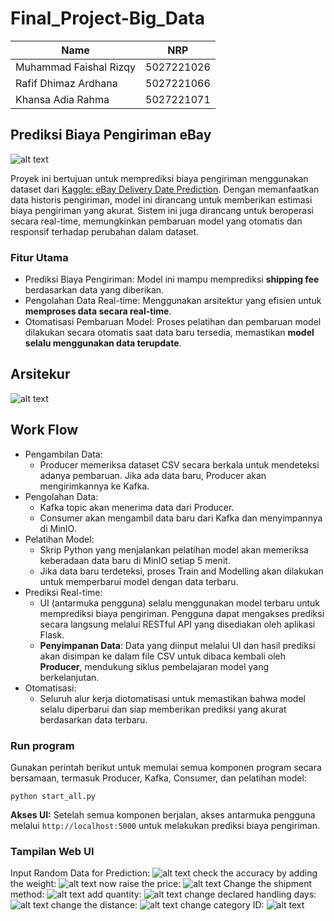 # Final_Project-Big_Data

|         Name            |    NRP     |
|-------------------------|------------|
| Muhammad Faishal Rizqy  | 5027221026 |
| Rafif Dhimaz Ardhana    | 5027221066 |
| Khansa Adia Rahma       | 5027221071 |


## Prediksi Biaya Pengiriman eBay
![alt text](images/ebay.png)

Proyek ini bertujuan untuk memprediksi biaya pengiriman menggunakan dataset dari [Kaggle: eBay Delivery Date Prediction](https://www.kaggle.com/datasets/armanaanand/ebay-delivery-date-prediction). Dengan memanfaatkan data historis pengiriman, model ini dirancang untuk memberikan estimasi biaya pengiriman yang akurat. Sistem ini juga dirancang untuk beroperasi secara real-time, memungkinkan pembaruan model yang otomatis dan responsif terhadap perubahan dalam dataset.

### Fitur Utama
- Prediksi Biaya Pengiriman: Model ini mampu memprediksi **shipping fee** berdasarkan data yang diberikan.
- Pengolahan Data Real-time: Menggunakan arsitektur yang efisien untuk **memproses data secara real-time**.
- Otomatisasi Pembaruan Model: Proses pelatihan dan pembaruan model dilakukan secara otomatis saat data baru tersedia, memastikan **model selalu menggunakan data terupdate**.

## Arsitekur
![alt text](images/arsitektur.png)
## Work Flow
- Pengambilan Data:
    - Producer memeriksa dataset CSV secara berkala untuk mendeteksi adanya pembaruan. Jika ada data baru, Producer akan mengirimkannya ke Kafka.
- Pengolahan Data:
    - Kafka topic akan menerima data dari Producer.
    - Consumer akan mengambil data baru dari Kafka dan menyimpannya di MinIO.
- Pelatihan Model:
    - Skrip Python yang menjalankan pelatihan model akan memeriksa keberadaan data baru di MinIO setiap 5 menit.
    - Jika data baru terdeteksi, proses Train and Modelling akan dilakukan untuk memperbarui model dengan data terbaru.
- Prediksi Real-time:
    - UI (antarmuka pengguna) selalu menggunakan model terbaru untuk memprediksi biaya pengiriman. Pengguna dapat mengakses prediksi secara langsung melalui RESTful API yang disediakan oleh aplikasi Flask.
    - **Penyimpanan Data**: Data yang diinput melalui UI dan hasil prediksi akan disimpan ke dalam file CSV untuk dibaca kembali oleh **Producer**, mendukung siklus pembelajaran model yang berkelanjutan.
- Otomatisasi:
    - Seluruh alur kerja diotomatisasi untuk memastikan bahwa model selalu diperbarui dan siap memberikan prediksi yang akurat berdasarkan data terbaru.

### Run program
Gunakan perintah berikut untuk memulai semua komponen program secara bersamaan, termasuk Producer, Kafka, Consumer, dan pelatihan model:
```
python start_all.py
```

**Akses UI:** Setelah semua komponen berjalan, akses antarmuka pengguna melalui ``http://localhost:5000``  untuk melakukan prediksi biaya pengiriman.

### Tampilan Web UI
Input Random Data for Prediction:
![alt text](images/predict1.png)
check the accuracy by adding the weight:
![alt text](images/predict2.png)
now raise the price:
![alt text](images/itemprice.png)
Change the shipment method:
![alt text](images/shipmentmethod.png)
add quantity:
![alt text](images/quantity.png)
change declared handling days:
![alt text](images/declaredhandlingdays.png)
change the distance:
![alt text](images/distance.png)
change category ID:
![alt text](images/category.png)




